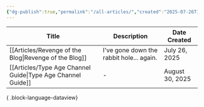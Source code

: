 ```yaml
---
{"dg-publish":true,"permalink":"/all-articles/","created":"2025-07-26T14:44:40.785+01:00","updated":"2025-07-26T15:28:11.992+01:00"}
---
```



| Title                                                          | Description                              | Date Created    |
| -------------------------------------------------------------- | ---------------------------------------- | --------------- |
| [[Articles/Revenge of the Blog\|Revenge of the Blog]]       | I've gone down the rabbit hole... again. | July 26, 2025   |
| [[Articles/Type Age Channel Guide\|Type Age Channel Guide]] | \-                                       | August 30, 2025 |

{ .block-language-dataview}
